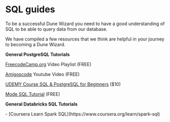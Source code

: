 # SQL guides

To be a successful Dune Wizard you need to have a good understanding of SQL to be able to query data from our database.

We have compiled a few resources that we think are helpful in your journey to becoming a Dune Wizard.

**General PostgreSQL Tutorials**

[FreecodeCamp.org](https://www.youtube.com/watch?v=qw--VYLpxG4) Video Playlist (FREE)

[Amigoscode](https://www.youtube.com/watch?v=5hzZtqCNQKk) Youtube Video (FREE)

[UDEMY Course SQL & PostgreSQL for Beginners](https://www.udemy.com/course/sql-and-postgresql-for-beginners/?ranMID=39197\&ranEAID=JVFxdTr9V80\&ranSiteID=JVFxdTr9V80-nnMsdWXzWeu9lqxtbEa72g\&utm\_source=aff-campaign\&LSNPUBID=JVFxdTr9V80\&utm\_medium=udemyads) ($10)

[Mode SQL Tutorial](https://mode.com/sql-tutorial/) (FREE)

**General Databricks SQL Tutorials**

<div class="cards grid" markdown>
- [Coursera Learn Spark SQL](https://www.coursera.org/learn/spark-sql)
</div>